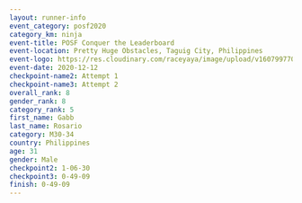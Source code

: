 ```yaml
--- 
layout: runner-info 
event_category: posf2020 
category_km: ninja 
event-title: POSF Conquer the Leaderboard 
event-location: Pretty Huge Obstacles, Taguig City, Philippines 
event-logo: https://res.cloudinary.com/raceyaya/image/upload/v1607997702/logo/2020/Conquer_the_leaderboard_bvkmom.jpg 
event-date: 2020-12-12 
checkpoint-name2: Attempt 1 
checkpoint-name3: Attempt 2 
overall_rank: 8
gender_rank: 8
category_rank: 5
first_name: Gabb
last_name: Rosario
category: M30-34
country: Philippines
age: 31
gender: Male
checkpoint2: 1-06-30
checkpoint3: 0-49-09
finish: 0-49-09
--- 
```

